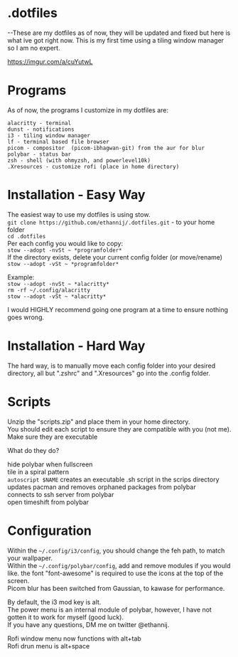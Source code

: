 # .dotfiles  
  
--These are my dotfiles as of now, they will be updated and fixed but here is what ive got right now. This is my first time using a tiling window manager so I am no expert.  
  
https://imgur.com/a/cuYutwL
  
#  Programs  
As of now, the programs I customize in my dotfiles are:  
```  
alacritty - terminal  
dunst - notifications  
i3 - tiling window manager  
lf - terminal based file browser  
picom - compositor  (picom-ibhagwan-git) from the aur for blur
polybar - status bar  
zsh - shell (with ohmyzsh, and powerlevel10k)  
.Xresources - customize rofi (place in home directory)  
```  
  
# Installation - Easy Way  
The easiest way to use my dotfiles is using stow.  
`git clone https://github.com/ethannij/.dotfiles.git` - to your home folder  
`cd .dotfiles`  
Per each config you would like to copy:  
`stow --adopt -nvSt ~ *programfolder*`  
If the directory exists, delete your current config folder (or move/rename)  
`stow --adopt -vSt ~ *programfolder*`  
   
Example:  
`stow --adopt -nvSt ~ *alacritty*`  
`rm -rf ~/.config/alacritty`  
`stow --adopt -vSt ~ *alacritty*`  
  
I would HIGHLY recommend going one program at a time to ensure nothing goes wrong.  
  
# Installation - Hard Way  
The hard way, is to manually move each config folder into your desired directory, all but ".zshrc" and ".Xresources" go into the .config folder.  
  
# Scripts  
Unzip the "scripts.zip" and place them in your home directory.  
You should edit each script to ensure they are compatible with you (not me).  
Make sure they are executable  
  
What do they do?  
  
hide polybar when fullscreen  
tile in a spiral pattern  
`autoscript $NAME` creates an executable .sh script in the scrips directory  
updates pacman and removes orphaned packages from polybar  
connects to ssh server from polybar  
open timeshift from polybar  
  
# Configuration  
Within the `~/.config/i3/config`, you should change the feh path, to match your wallpaper.  
Within the `~/.config/polybar/config`, add and remove modules if you would like. the font "font-awesome" is required to use the icons at the top of the screen.  
Picom blur has been switched from Gaussian, to kawase for performance.
  
By default, the i3 mod key is alt.  
The power menu is an internal module of polybar, however, I have not gotten it to work for myself (good luck).  
If you have any questions, DM me on twitter @ethannij.  
  
Rofi window menu now functions with alt+tab  
Rofi drun menu is alt+space
